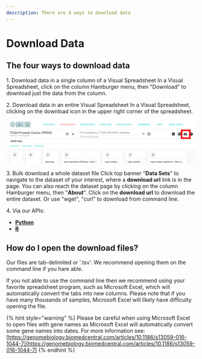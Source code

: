 ```yaml
---
description: There are 4 ways to download data
---
```


# Download Data

## The four ways to download data

1\. Download data in a single column of a Visual Spreadsheet In a Visual Spreadsheet, click on the column Hamburger menu, then "Download" to download just the data from the column.

2\. Download data in an entire Visual Spreadsheet In a Visual Spreadsheet, clicking on the download icon in the upper right corner of the spreadsheet.

![](<../.gitbook/assets/screen-shot-2019-11-01-at-2.51.29-pm (2) (2) (2) (2) (2) (2) (2) (2) (2).png>)

3\. Bulk download a whole dataset file Click top banner "**Data Sets**" to navigate to the dataset of your interest, where a **download url** link is in the page. You can also reach the dataset page by clicking on the column Hamburger menu, then "**About**".  Click on the **download url** to download the entire dataset. Or use "wget", "curl" to download from command line.&#x20;

4\. Via our APIs:

* [**Python**](accessing-data-through-python.md) &#x20;
* [**R**](https://cran.r-project.org/web/packages/UCSCXenaTools/vignettes/USCSXenaTools.html) &#x20;

## **How do I open the download files?**

Our files are tab-delimited or '.tsv'. We recommend opening them on the command line if you hare able.

If you not able to use the command line then we recommend using your favorite spreadsheet program, such as Microsoft Excel, which will automatically convert the tabs into new columns. Please note that if you have many thousands of samples, Microsoft Excel will likely have difficulty opening the file.&#x20;

{% hint style="warning" %}
Please be careful when using Microsoft Excel to open files with gene names as Microsoft Excel will automatically convert some gene names into dates. For more information see: [https://genomebiology.biomedcentral.com/articles/10.1186/s13059-016-1044-7](https://genomebiology.biomedcentral.com/articles/10.1186/s13059-016-1044-7)
{% endhint %}
